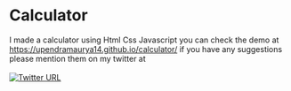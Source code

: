 # Calculator
I made a calculator using Html Css Javascript you can check the demo at 
https://upendramaurya14.github.io/calculator/
if you have any suggestions please mention them on my twitter at
<br>
<br>
<a href="https://twitter.com/_UpendraMaurya">
<img alt="Twitter URL" src="https://img.shields.io/twitter/url?style=social&url=https%3A%2F%2Ftwitter.com%2F_UpendraMaurya" >
</a>

